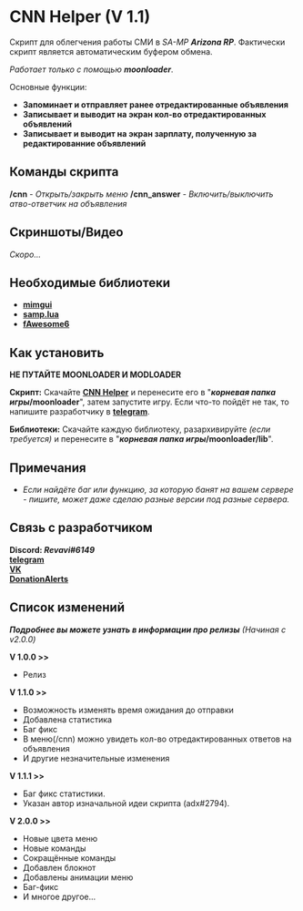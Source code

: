 # CNN Helper (V 1.1)

Скрипт для облегчения работы СМИ в _SA-MP **Arizona RP**_. Фактически скрипт является автоматическим буфером обмена.

_Работает только с помощью **moonloader**_.

Основные функции:
 - **Запоминает и отправляет ранее отредактированные объявления**
 - **Записывает и выводит на экран кол-во отредактированных объявлений**
 - **Записывает и выводит на экран зарплату, полученную за редактированние объявлений**

## Команды скрипта

**/cnn** - *Открыть/закрыть меню*
**/cnn_answer** - *Включить/выключить атво-ответчик на объявления*

## Скриншоты/Видео

*Скоро...*

## Необходимые библиотеки

 - **[mimgui](https://github.com/THE-FYP/mimgui/releases/download/v1.7.0/mimgui-v1.7.0.zip)**
 - **[samp.lua](https://github.com/THE-FYP/SAMP.Lua/releases/download/v2.3.0/samp-lua-v2.3.0.zip)**
 - **[fAwesome6](https://cdn.discordapp.com/attachments/1038436016954036254/1038436037279617024/fAwesome6.lua)**

## Как установить

**НЕ ПУТАЙТЕ MOONLOADER И MODLOADER**

**Скрипт:**
 Скачайте **[CNN Helper](CNN_Helper.lua)** и перенесите его в "**_корневая папка игры_/moonloader**", затем запустите игру. Если что-то пойдёт не так, то напишите разработчику в [**telegram**](https://t.me/SosuPercocet).

**Библиотеки:**
 Скачайте каждую библиотеку, разархивируйте _(если требуется)_ и перенесите в "**_корневая папка игры_/moonloader/lib**".

## Примечания

 - *Если найдёте баг или функцию, за которую банят на вашем сервере - пишите, может даже сделаю разные версии под разные сервера.*

## Связь с разработчиком

**Discord: _Revavi#6149_**  
[**telegram**](https://t.me/SosuPercocet)  
[**VK**](https://vk.com/revavi)  
[**DonationAlerts**](https://www.donationalerts.com/r/revavi_)

## Список изменений
***Подробнее вы можете узнать в информации про релизы** (Начиная с v2.0.0)*

**V 1.0.0 >>**
  - Релиз

**V 1.1.0 >>**
 - Возможность изменять время ожидания до отправки
 - Добавлена статистика
 - Баг фикс
 - В меню(/cnn) можно увидеть кол-во отредактированных ответов на объявления
 - И другие незначительные изменения
 
**V 1.1.1 >>**
 - Баг фикс статистики.
 - Указан автор изначальной идеи скрипта (adx#2794).

**V 2.0.0 >>**
 - Новые цвета меню
 - Новые команды
 - Сокращённые команды
 - Добавлен блокнот
 - Добавлены анимации меню
 - Баг-фикс
 - И многое другое...
